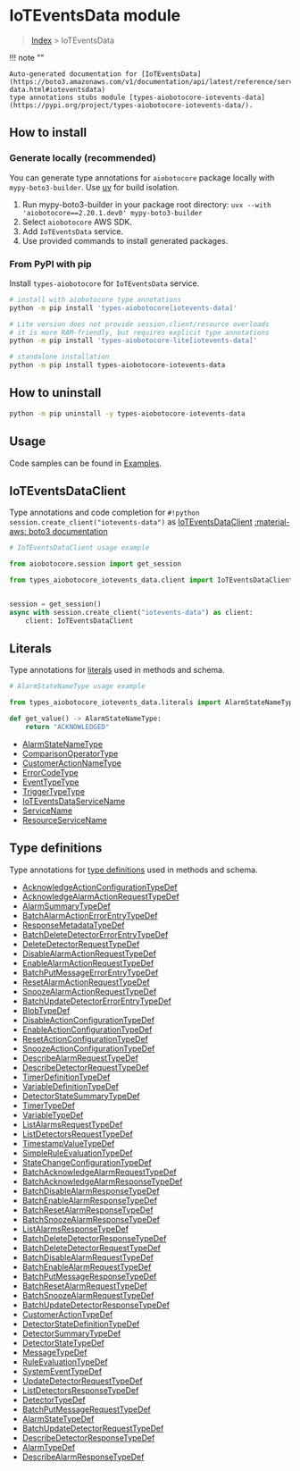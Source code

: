 # IoTEventsData module

> [Index](../README.md) > IoTEventsData


!!! note ""

    Auto-generated documentation for [IoTEventsData](https://boto3.amazonaws.com/v1/documentation/api/latest/reference/services/iotevents-data.html#ioteventsdata)
    type annotations stubs module [types-aiobotocore-iotevents-data](https://pypi.org/project/types-aiobotocore-iotevents-data/).

## How to install

### Generate locally (recommended)

You can generate type annotations for `aiobotocore` package locally with `mypy-boto3-builder`.
Use [uv](https://docs.astral.sh/uv/getting-started/installation/) for build isolation.

1. Run mypy-boto3-builder in your package root directory: `uvx --with 'aiobotocore==2.20.1.dev0' mypy-boto3-builder`
1. Select `aiobotocore` AWS SDK.
1. Add `IoTEventsData` service.
1. Use provided commands to install generated packages.



### From PyPI with pip

Install `types-aiobotocore` for `IoTEventsData` service.

```bash
# install with aiobotocore type annotations
python -m pip install 'types-aiobotocore[iotevents-data]'

# Lite version does not provide session.client/resource overloads
# it is more RAM-friendly, but requires explicit type annotations
python -m pip install 'types-aiobotocore-lite[iotevents-data]'

# standalone installation
python -m pip install types-aiobotocore-iotevents-data
```



## How to uninstall

```bash
python -m pip uninstall -y types-aiobotocore-iotevents-data
```

## Usage

Code samples can be found in [Examples](./usage.md).

## IoTEventsDataClient

Type annotations and code completion for  `#!python session.create_client("iotevents-data")` as [IoTEventsDataClient](./client.md)
[:material-aws: boto3 documentation](https://boto3.amazonaws.com/v1/documentation/api/latest/reference/services/iotevents-data.html#IoTEventsData.Client)

```python
# IoTEventsDataClient usage example

from aiobotocore.session import get_session

from types_aiobotocore_iotevents_data.client import IoTEventsDataClient


session = get_session()
async with session.create_client("iotevents-data") as client:
    client: IoTEventsDataClient
```








## Literals

Type annotations for [literals](./literals.md) used in methods and schema.

```python
# AlarmStateNameType usage example

from types_aiobotocore_iotevents_data.literals import AlarmStateNameType

def get_value() -> AlarmStateNameType:
    return "ACKNOWLEDGED"
```

- [AlarmStateNameType](./literals.md#alarmstatenametype)
- [ComparisonOperatorType](./literals.md#comparisonoperatortype)
- [CustomerActionNameType](./literals.md#customeractionnametype)
- [ErrorCodeType](./literals.md#errorcodetype)
- [EventTypeType](./literals.md#eventtypetype)
- [TriggerTypeType](./literals.md#triggertypetype)
- [IoTEventsDataServiceName](./literals.md#ioteventsdataservicename)
- [ServiceName](./literals.md#servicename)
- [ResourceServiceName](./literals.md#resourceservicename)




## Type definitions

Type annotations for [type definitions](./type_defs.md) used in methods and schema.

- [AcknowledgeActionConfigurationTypeDef](./type_defs.md#acknowledgeactionconfigurationtypedef)
- [AcknowledgeAlarmActionRequestTypeDef](./type_defs.md#acknowledgealarmactionrequesttypedef)
- [AlarmSummaryTypeDef](./type_defs.md#alarmsummarytypedef)
- [BatchAlarmActionErrorEntryTypeDef](./type_defs.md#batchalarmactionerrorentrytypedef)
- [ResponseMetadataTypeDef](./type_defs.md#responsemetadatatypedef)
- [BatchDeleteDetectorErrorEntryTypeDef](./type_defs.md#batchdeletedetectorerrorentrytypedef)
- [DeleteDetectorRequestTypeDef](./type_defs.md#deletedetectorrequesttypedef)
- [DisableAlarmActionRequestTypeDef](./type_defs.md#disablealarmactionrequesttypedef)
- [EnableAlarmActionRequestTypeDef](./type_defs.md#enablealarmactionrequesttypedef)
- [BatchPutMessageErrorEntryTypeDef](./type_defs.md#batchputmessageerrorentrytypedef)
- [ResetAlarmActionRequestTypeDef](./type_defs.md#resetalarmactionrequesttypedef)
- [SnoozeAlarmActionRequestTypeDef](./type_defs.md#snoozealarmactionrequesttypedef)
- [BatchUpdateDetectorErrorEntryTypeDef](./type_defs.md#batchupdatedetectorerrorentrytypedef)
- [BlobTypeDef](./type_defs.md#blobtypedef)
- [DisableActionConfigurationTypeDef](./type_defs.md#disableactionconfigurationtypedef)
- [EnableActionConfigurationTypeDef](./type_defs.md#enableactionconfigurationtypedef)
- [ResetActionConfigurationTypeDef](./type_defs.md#resetactionconfigurationtypedef)
- [SnoozeActionConfigurationTypeDef](./type_defs.md#snoozeactionconfigurationtypedef)
- [DescribeAlarmRequestTypeDef](./type_defs.md#describealarmrequesttypedef)
- [DescribeDetectorRequestTypeDef](./type_defs.md#describedetectorrequesttypedef)
- [TimerDefinitionTypeDef](./type_defs.md#timerdefinitiontypedef)
- [VariableDefinitionTypeDef](./type_defs.md#variabledefinitiontypedef)
- [DetectorStateSummaryTypeDef](./type_defs.md#detectorstatesummarytypedef)
- [TimerTypeDef](./type_defs.md#timertypedef)
- [VariableTypeDef](./type_defs.md#variabletypedef)
- [ListAlarmsRequestTypeDef](./type_defs.md#listalarmsrequesttypedef)
- [ListDetectorsRequestTypeDef](./type_defs.md#listdetectorsrequesttypedef)
- [TimestampValueTypeDef](./type_defs.md#timestampvaluetypedef)
- [SimpleRuleEvaluationTypeDef](./type_defs.md#simpleruleevaluationtypedef)
- [StateChangeConfigurationTypeDef](./type_defs.md#statechangeconfigurationtypedef)
- [BatchAcknowledgeAlarmRequestTypeDef](./type_defs.md#batchacknowledgealarmrequesttypedef)
- [BatchAcknowledgeAlarmResponseTypeDef](./type_defs.md#batchacknowledgealarmresponsetypedef)
- [BatchDisableAlarmResponseTypeDef](./type_defs.md#batchdisablealarmresponsetypedef)
- [BatchEnableAlarmResponseTypeDef](./type_defs.md#batchenablealarmresponsetypedef)
- [BatchResetAlarmResponseTypeDef](./type_defs.md#batchresetalarmresponsetypedef)
- [BatchSnoozeAlarmResponseTypeDef](./type_defs.md#batchsnoozealarmresponsetypedef)
- [ListAlarmsResponseTypeDef](./type_defs.md#listalarmsresponsetypedef)
- [BatchDeleteDetectorResponseTypeDef](./type_defs.md#batchdeletedetectorresponsetypedef)
- [BatchDeleteDetectorRequestTypeDef](./type_defs.md#batchdeletedetectorrequesttypedef)
- [BatchDisableAlarmRequestTypeDef](./type_defs.md#batchdisablealarmrequesttypedef)
- [BatchEnableAlarmRequestTypeDef](./type_defs.md#batchenablealarmrequesttypedef)
- [BatchPutMessageResponseTypeDef](./type_defs.md#batchputmessageresponsetypedef)
- [BatchResetAlarmRequestTypeDef](./type_defs.md#batchresetalarmrequesttypedef)
- [BatchSnoozeAlarmRequestTypeDef](./type_defs.md#batchsnoozealarmrequesttypedef)
- [BatchUpdateDetectorResponseTypeDef](./type_defs.md#batchupdatedetectorresponsetypedef)
- [CustomerActionTypeDef](./type_defs.md#customeractiontypedef)
- [DetectorStateDefinitionTypeDef](./type_defs.md#detectorstatedefinitiontypedef)
- [DetectorSummaryTypeDef](./type_defs.md#detectorsummarytypedef)
- [DetectorStateTypeDef](./type_defs.md#detectorstatetypedef)
- [MessageTypeDef](./type_defs.md#messagetypedef)
- [RuleEvaluationTypeDef](./type_defs.md#ruleevaluationtypedef)
- [SystemEventTypeDef](./type_defs.md#systemeventtypedef)
- [UpdateDetectorRequestTypeDef](./type_defs.md#updatedetectorrequesttypedef)
- [ListDetectorsResponseTypeDef](./type_defs.md#listdetectorsresponsetypedef)
- [DetectorTypeDef](./type_defs.md#detectortypedef)
- [BatchPutMessageRequestTypeDef](./type_defs.md#batchputmessagerequesttypedef)
- [AlarmStateTypeDef](./type_defs.md#alarmstatetypedef)
- [BatchUpdateDetectorRequestTypeDef](./type_defs.md#batchupdatedetectorrequesttypedef)
- [DescribeDetectorResponseTypeDef](./type_defs.md#describedetectorresponsetypedef)
- [AlarmTypeDef](./type_defs.md#alarmtypedef)
- [DescribeAlarmResponseTypeDef](./type_defs.md#describealarmresponsetypedef)

